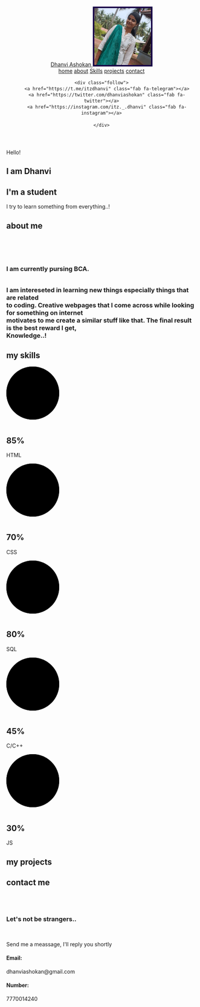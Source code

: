 <html>
  <head>
    <title>Dhanvi</title>
    <link rel="stylesheet" href="style.css">
    <link rel="stylesheet" href="https://cdnjs.cloudflare.com/ajax/libs/font-awesome/5.15.3/css/all.min.css">
  </head>
<body>
  <!--Navbar-->
  <header>
    <a href="#" class="logo"> <span>Dhanvi</span> Ashokan </a>
    <img src="self.jpg" style="margin-top:1px;width:150px;height: 150px; border: 4px solid rgb(26, 1, 73);">
    <nav class="navbar">
        <a href="#home">home</a>
        <a href="#about">about</a>
        <a href="#skills">Skills</a>
        <a href="#project">projects</a>
        <a href="#contact">contact</a>
    </nav>

    <div class="follow">
        <a href="https://t.me/itzdhanvi" class="fab fa-telegram"></a>
        <a href="https://twitter.com/dhanviashokan" class="fab fa-twitter"></a>
        <a href="https://instagram.com/itz._.dhanvi" class="fab fa-instagram"></a>

    </div>
 </header>
 <!--Home-->
  <section class="home" id="home">
        <div id="stars"></div>
        <div id="stars2"></div>
        <div id="stars3"></div>
    <div class="content">
    <span class="hello">Hello!</span>
    <h2>I am <span>Dhanvi</span></h2>
    <h2 class="info">I'm a <span class="typing">student</span></h2>
    <p class="type">I try to learn<span> something</span> from <span>everything..!</span>  </p>
    </div>
  </section>

<!--About-->
  <section class="about" id="about">
    <h1 class="heading">about <span> me </span></h1><br><br>
    <div class="text"><br>
      <h3>I am currently pursing BCA.<br><br>
        <p>I am intereseted in learning new things especially things that are related<br> to coding. 
        Creative webpages that I come across while looking for something on internet<br> motivates to me create a similar stuff like that.
      The final result is the best reward I get, <br><b>Knowledge..!</b></p></h3>
    </div>
  </section>
<!--Skills-->
<section class="skills" id="skills">
<h1 class="heading"> <span> my </span> skills </h1>
    <div class="skills">
        <div class="card">
          <div class="percent" style="--clr:#04fc43;--num:85">
            <svg>
              <circle cx="70" cy="70" r="70"></circle>
              <circle cx="70" cy="70" r="70"></circle>
              <div class="dot"></div>
            </svg>
            <div class="number">
              <h2>85<span>%</span></h2>
              <p>HTML</p>
            </div>
          </div>
        </div>
        <div class="card">
          <div class="percent" style="--clr:#b5e03c;--num:70">
            <svg>
              <circle cx="70" cy="70" r="70"></circle>
              <circle cx="70" cy="70" r="70"></circle>
              <div class="dot"></div>
            </svg>
            <div class="number">
              <h2>70<span>%</span></h2>
              <p>CSS</p>
            </div>
          </div>
        </div>
        <div class="card">
          <div class="percent" style="--clr:#3aa0db;--num:80">
            <svg>
              <circle cx="70" cy="70" r="70"></circle>
              <circle cx="70" cy="70" r="70"></circle>
              <div class="dot"></div>
            </svg>
            <div class="number">
              <h2>80<span>%</span></h2>
              <p>SQL</p>
            </div>
          </div>
        </div>
        <div class="card">
          <div class="percent" style="--clr:#f03535;--num:45">
            <svg>
              <circle cx="70" cy="70" r="70"></circle>
              <circle cx="70" cy="70" r="70"></circle>
              <div class="dot"></div>
            </svg>
            <div class="number">
              <h2>45<span>%</span></h2>
              <p>C/C++</p>
            </div>
          </div>
        </div>
        <div class="card">
          <div class="percent" style="--clr:#cf2bc2;--num:30">
            <svg>
              <circle cx="70" cy="70" r="70"></circle>
              <circle cx="70" cy="70" r="70"></circle>
              <div class="dot"></div>
            </svg>
            <div class="number">
              <h2>30<span>%</span></h2>
              <p>JS</p>
            </div>
          </div>
        </div>
    </div>
  </section>
<!--Project-->
  <section class="project" id="project">
    <h1 class="heading"> <span> my </span> projects </h1>
        <div class="project">
            <div class="card"></div>
            <div class="card"></div>
            <div class="card"></div>
            <div class="card"></div>
        </div>
      </section> 
<!--Contact-->
  <section class="contact" id="contact">
    <h1 class="heading"> <span> contact</span> me </h1>
    <Br><br><h3>Let's not be strangers..</h3><br>
    <p>Send me a <span class="msg">meassage</span>, I'll reply you shortly</p>
   <h4>Email:</h4>
    <span class="email">dhanviashokan@gmail.com</span>
    <h4>Number:</h4>
    <span class="email">7770014240</span>
      </section> 
</body>
<script src="https://cdnjs.cloudflare.com/ajax/libs/typed.js/2.0.12/typed.min.js" referrerpolicy="no-referrer"></script>
<script src="script.js"></script>
</html>
